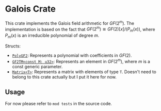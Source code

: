 # Galois Crate

This crate implements the Galois field arithmetic for $GF(2^m)$.
The implementation is based on the fact that $GF(2^m) \cong GF(2)[x]\Big/(P_m(x))$, where $P_m(x)$ is an irreducible polynomial of degree $m$.

Structs:
- [`PolyGF2`](https://github.com/rust-coding-theory/homeworks/blob/main/galois/src/poly_gf2.rs): Represents a polynomial with coefficients in $GF(2)$.
- [`GF2TM<const M: u32>`](https://github.com/rust-coding-theory/homeworks/blob/main/galois/src/gf2tm.rs): Represents an element in $GF(2^m)$, where $m$ is a const generic parameter.
- [`Matrix<T>`](https://github.com/rust-coding-theory/homeworks/blob/main/galois/src/matrix.rs): Represents a matrix with elements of type `T`. Doesn't need to belong to this crate actually but I put it here for now.

## Usage

For now please refer to `mod tests` in the source code.
